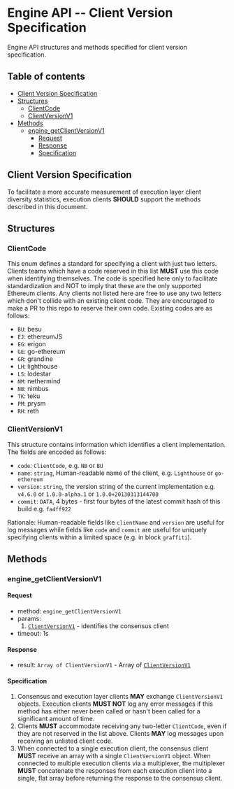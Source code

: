 # Engine API -- Client Version Specification

Engine API structures and methods specified for client version specification.

## Table of contents

<!-- START doctoc generated TOC please keep comment here to allow auto update -->
<!-- DON'T EDIT THIS SECTION, INSTEAD RE-RUN doctoc TO UPDATE -->

- [Client Version Specification](#client-version-specification)
- [Structures](#structures)
  - [ClientCode](#clientcode)
  - [ClientVersionV1](#clientversionv1)
- [Methods](#methods)
  - [engine_getClientVersionV1](#engine_getclientversionv1)
    - [Request](#request)
    - [Response](#response)
    - [Specification](#specification)

<!-- END doctoc generated TOC please keep comment here to allow auto update -->

## Client Version Specification

To facilitate a more accurate measurement of execution layer client diversity statistics, execution clients **SHOULD** support the methods described in this document.

## Structures

### ClientCode

This enum defines a standard for specifying a client with just two letters. Clients teams which have a code reserved in this list **MUST** use this code when identifying themselves. The code is specified here only to facilitate standardization and NOT to imply that these are the only supported Ethereum clients. Any clients not listed here are free to use any two letters which don't collide with an existing client code. They are encouraged to make a PR to this repo to reserve their own code. Existing codes are as follows:

 - `BU`: besu
 - `EJ`: ethereumJS
 - `EG`: erigon
 - `GE`: go-ethereum
 - `GR`: grandine
 - `LH`: lighthouse
 - `LS`: lodestar
 - `NM`: nethermind
 - `NB`: nimbus
 - `TK`: teku
 - `PM`: prysm
 - `RH`: reth

### ClientVersionV1

This structure contains information which identifies a client implementation. The fields are encoded as follows:

- `code`: `ClientCode`, e.g. `NB` or `BU`
- `name`: `string`, Human-readable name of the client, e.g. `Lighthouse` or `go-ethereum`
- `version`: `string`, the version string of the current implementation e.g. `v4.6.0` or `1.0.0-alpha.1` or `1.0.0+20130313144700`
- `commit`: `DATA`, 4 bytes - first four bytes of the latest commit hash of this build e.g. `fa4ff922`

Rationale: Human-readable fields like `clientName` and `version` are useful for log messages while fields like `code` and `commit` are useful for uniquely specifying clients within a limited space (e.g. in block `graffiti`).

## Methods

### engine_getClientVersionV1

#### Request

* method: `engine_getClientVersionV1`
* params:
  1. [`ClientVersionV1`](#ClientVersionV1) - identifies the consensus client
* timeout: 1s

#### Response
* result: `Array of ClientVersionV1` - Array of [`ClientVersionV1`](#ClientVersionV1)

#### Specification

1. Consensus and execution layer clients **MAY** exchange `ClientVersionV1` objects. Execution clients **MUST NOT** log any error messages if this method has either never been called or hasn't been called for a significant amount of time.
2. Clients **MUST** accommodate receiving any two-letter `ClientCode`, even if they are not reserved in the list above. Clients **MAY** log messages upon receiving an unlisted client code.
3. When connected to a single execution client, the consensus client **MUST** receive an array with a single
`ClientVersionV1` object. When connected to multiple execution clients via a multiplexer, the multiplexer **MUST** concatenate the responses from each execution client into a single, flat array before returning the
response to the consensus client.
